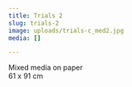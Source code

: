 ```yaml
---
title: Trials 2
slug: trials-2
image: uploads/trials-c_med2.jpg
media: []

---
```

Mixed media on paper  
61 x 91 cm